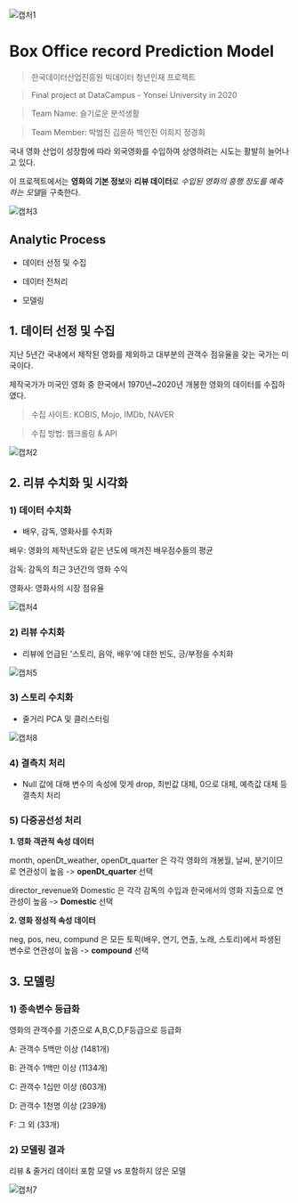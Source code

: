 ![캡처1](https://user-images.githubusercontent.com/65406000/116097271-f4845680-a6e4-11eb-8c9e-3cf25c7a6b59.JPG)

# Box Office record Prediction Model
> 한국데이터산업진흥원 빅데이터 청년인재 프로젝트

> Final project at DataCampus - Yonsei University in 2020

> Team Name:   슬기로운 분석생활

> Team Member: 박범진 김윤하 백인진 이희지 정경희

국내 영화 산업이 성장함에 따라 외국영화를 수입하여 상영하려는 시도는 활발히 늘어나고 있다.

이 프로젝트에서는 **영화의 기본 정보**와 **리뷰 데이터**로
*수입된 영화의 흥행 정도를 예측하는 모델*을 구축한다.

![캡처3](https://user-images.githubusercontent.com/65406000/116101456-c99c0180-a6e8-11eb-8c6b-a813b2acfc27.JPG)







## Analytic Process

- 데이터 선정 및 수집


- 데이터 전처리


- 모델링





## 1. 데이터 선정 및 수집

지난 5년간 국내에서 제작된 영화를 제외하고 대부분의 관객수 점유율을 갖는 국가는 미국이다.

제작국가가 미국인 영화 중 한국에서 1970년~2020년 개봉한 영화의 데이터를 수집하였다.

> 수집 사이트: KOBIS, Mojo, IMDb, NAVER

> 수집 방법: 웹크롤링 & API


![캡처2](https://user-images.githubusercontent.com/65406000/116097769-678dcd00-a6e5-11eb-9ded-eddebf68bbd1.JPG)




## 2. 리뷰 수치화 및 시각화

### 1) 데이터 수치화
- 배우, 감독, 영화사를 수치화

배우: 영화의 제작년도와 같은 년도에 매겨진 배우점수들의 평균

감독: 감독의 최근 3년간의 영화 수익

영화사: 영화사의 시장 점유율

![캡처4](https://user-images.githubusercontent.com/65406000/116100394-d53af880-a6e7-11eb-8fd2-fb37821892a6.JPG)


### 2) 리뷰 수치화
- 리뷰에 언급된 '스토리, 음악, 배우'에 대한 빈도, 긍/부정을 수치화

![캡처5](https://user-images.githubusercontent.com/65406000/116100977-66aa6a80-a6e8-11eb-929f-3327192a8d1d.JPG)


### 3) 스토리 수치화
- 줄거리 PCA 및 클러스터링

![캡처8](https://user-images.githubusercontent.com/65406000/116259152-84db9d80-a7b0-11eb-9903-728e0febdf4f.JPG)


### 4) 결측치 처리
- Null 값에 대해 변수의 속성에 맞게 drop, 최빈값 대체, 0으로 대체, 예측값 대체 등 결측치 처리


### 5) 다중공선성 처리
**1. 영화 객관적 속성 데이터**

month, openDt_weather, openDt_quarter 은 각각 영화의 개봉월, 날씨, 분기이므로 연관성이 높음 -> **openDt_quarter** 선택

director_revenue와 Domestic 은 각각 감독의 수입과 한국에서의 영화 지출으로 연관성이 높음 -> **Domestic** 선택

**2. 영화 정성적 속성 데이터**

neg, pos, neu, compund 은 모든 토픽(배우, 연기, 연출, 노래, 스토리)에서 파생된 변수로 연관성이 높음 -> **compound** 선택


## 3. 모델링

### 1) 종속변수 등급화


영화의 관객수를 기준으로 A,B,C,D,F등급으로 등급화

A: 관객수 5백만 이상 (1481개)

B: 관객수 1백만 이상 (1134개)

C: 관객수 1십만 이상 (603개)

D: 관객수 1천명 이상 (239개)

F: 그 외 (33개)



### 2) 모델링 결과

리뷰 & 줄거리 데이터 포함 모델 vs 포함하지 않은 모델

![캡처7](https://user-images.githubusercontent.com/65406000/116102736-e97ff500-a6e9-11eb-9792-71ac5da957f4.JPG)






